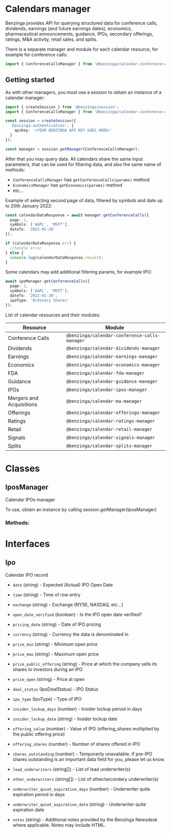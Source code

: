 # Calendars manager

Benzinga provides API for querying structured data for conference calls, dividends, earnings (and future earnings dates), economics, pharmaceutical announcements, guidance, IPOs, secondary offerings, ratings, M&A activity, retail sales, and splits.

There is a separate manager and module for each calendar resource, for example for conference calls:

```ts
import { ConferenceCallsManager } from '@benzinga/calendar-conference-calls-manager'
```

## Getting started

As with other managers, you must use a session to obtain an instance of a calendar manager:

```ts
import { createSession } from '@benzinga/session';
import { ConferenceCallsManager } from '@benzinga/calendar-conference-calls-manager';

const session = createSession({
  'benzinga-authentication': {
    apiKey: '<YOUR BENZINGA API KEY GOES HERE>'
  }
});

const manager = session.getManager(ConferenceCallsManager);
```

After that you may query data. All calendars share the same input parameters, that can be used for filtering data, and also the same name of methods:

* `ConferenceCallsManager` has `getConferenceCalls(params)` method
* `EconomicsManager` has `getEconomics(params)` method
* etc...

Example of selecting second page of data, filtered by symbols and date up to 20th January 2022:

```ts
const calendarDataResponse = await manager.getConferenceCalls({
  page: 1,
  symbols: ['AAPL', 'MSFT'],
  dateTo: '2022-01-20'
});

if (calendarDataResponse.err) {
  //handle error
} else {
  console.log(calendarDataResponse.result);
}
```

Some calendars may add additional filtering params, for example IPO:

```ts
await ipoManager.getConferenceCalls({
  page: 1,
  symbols: ['AAPL', 'MSFT'],
  dateTo: '2022-01-20',
  ipoType: 'Ordinary Shares'
});
```

List of calendar resources and their modules:

| Resource      | Module |
| ----------- | ----------- |
| Conference Calls | `@benzinga/calendar-conference-calls-manager` |
| Dividends | `@benzinga/calendar-dividends-manager` |
| Earnings | `@benzinga/calendar-earnings-manager` |
| Economics | `@benzinga/calendar-economics-manager` |
| FDA | `@benzinga/calendar-fda-manager` |
| Guidance | `@benzinga/calendar-guidance-manager` |
| IPOs | `@benzinga/calendar-ipos-manager` |
| Mergers and Acquisitions | `@benzinga/calendar-ma-manager` |
| Offerings | `@benzinga/calendar-offerings-manager` |
| Ratings | `@benzinga/calendar-ratings-manager` |
| Retail | `@benzinga/calendar-retail-manager` |
| Signals | `@benzinga/calendar-signals-manager` |
| Splits | `@benzinga/calendar-splits-manager` |


# Classes
## IposManager
Calendar IPOs manager

To use, obtain an instance by calling session.getManager(IposManager)

### Methods: 



# Interfaces
## Ipo
Calendar IPO record

* `date` (string) - Expected (Actual) IPO Open Date

* `time` (string) - Time of row entry

* `exchange` (string) - Exchange (NYSE, NASDAQ, etc...)

* `open_date_verified` (boolean) - Is the IPO open date verified?

* `pricing_date` (string) - Date of IPO pricing

* `currency` (string) - Currency the data is denominated in

* `price_min` (string) - Minimum open price

* `price_max` (string) - Maximum open price

* `price_public_offering` (string) - Price at which the company sells its shares to investors during an IPO

* `price_open` (string) - Price at open

* `deal_status` (IpoDealStatus) - IPO Status

* `ipo_type` (IpoType) - Type of IPO

* `insider_lockup_days` (number) - Insider lockup period in days

* `insider_lockup_date` (string) - Insider lockup date

* `offering_value` (number) - Value of IPO (offering_shares multiplied by the public offering price)

* `offering_shares` (number) - Number of shares offered in IPO

* `shares_outstanding` (number) - 
Temporarily unavailable.
If pre-IPO shares outstanding is an important data field for you, please let us know.

* `lead_underwriters` (string[]) - List of lead underwriter(s)

* `other_underwriters` (string[]) - List of other/secondary underwriter(s)

* `underwriter_quiet_expiration_days` (number) - Underwriter quite expiration period in days

* `underwriter_quiet_expiration_date` (string) - Underwriter quite expiration date

* `notes` (string) - Additional notes provided by the Benzinga Newsdesk where applicable. Notes may include HTML.

